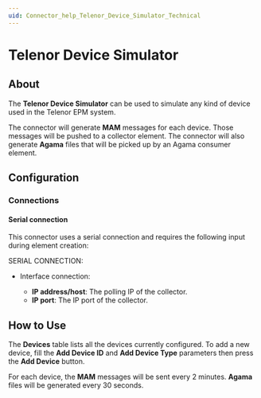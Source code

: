 ```yaml
---
uid: Connector_help_Telenor_Device_Simulator_Technical
---
```


# Telenor Device Simulator

## About

The **Telenor Device Simulator** can be used to simulate any kind of device used in the Telenor EPM system.

The connector will generate **MAM** messages for each device. Those messages will be pushed to a collector element. The connector will also generate **Agama** files that will be picked up by an Agama consumer element.

## Configuration

### Connections

#### Serial connection

This connector uses a serial connection and requires the following input during element creation:

SERIAL CONNECTION:

- Interface connection:

  - **IP address/host**: The polling IP of the collector.
  - **IP port**: The IP port of the collector.

## How to Use

The **Devices** table lists all the devices currently configured. To add a new device, fill the **Add Device ID** and **Add Device Type** parameters then press the **Add Device** button.

For each device, the **MAM** messages will be sent every 2 minutes. **Agama** files will be generated every 30 seconds.

